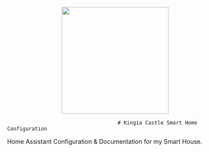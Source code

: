<p align="center">
  <img src="https://github.com/JamesMcCarthy79/Home-Assistant-Config/blob/master/HA%20Pics/Kingia%20Castle.png" width="250"/>
  
                                        # Kingia Castle Smart Home Configuration
</p>

Home Assistant Configuration &amp; Documentation for my Smart House.
